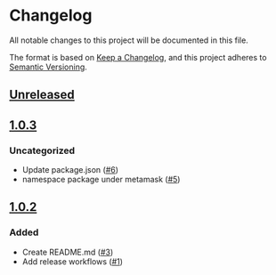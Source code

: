 # Changelog
All notable changes to this project will be documented in this file.

The format is based on [Keep a Changelog](https://keepachangelog.com/en/1.0.0/),
and this project adheres to [Semantic Versioning](https://semver.org/spec/v2.0.0.html).

## [Unreleased]

## [1.0.3]
### Uncategorized
- Update package.json ([#6](https://github.com/MetaMask/noble-secp256k1-compat-wrapper/pull/6))
- namespace package under metamask ([#5](https://github.com/MetaMask/noble-secp256k1-compat-wrapper/pull/5))

## [1.0.2]
### Added
- Create README.md ([#3](https://github.com/MetaMask/noble-secp256k1-compat-wrapper/pull/3))
- Add release workflows ([#1](https://github.com/MetaMask/noble-secp256k1-compat-wrapper/pull/1))

[Unreleased]: https://github.com/MetaMask/noble-secp256k1-compat-wrapper/compare/v1.0.3...HEAD
[1.0.3]: https://github.com/MetaMask/noble-secp256k1-compat-wrapper/compare/v1.0.2...v1.0.3
[1.0.2]: https://github.com/MetaMask/noble-secp256k1-compat-wrapper/releases/tag/v1.0.2

